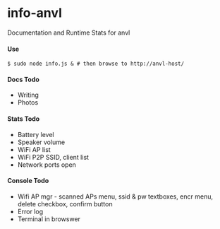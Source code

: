 info-anvl
=========

Documentation and Runtime Stats for anvl

#### Use

    $ sudo node info.js & # then browse to http://anvl-host/

#### Docs Todo

- Writing
- Photos

#### Stats Todo

- Battery level
- Speaker volume
- WiFi AP list
- WiFi P2P SSID, client list
- Network ports open

#### Console Todo

- Wifi AP mgr - scanned APs menu, ssid & pw textboxes, encr menu, delete checkbox, confirm button
- Error log
- Terminal in browswer

